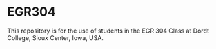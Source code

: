 # EGR304
This repository is for the use of students in the EGR 304 Class at Dordt College, Sioux Center, Iowa, USA.
